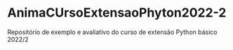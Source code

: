 # AnimaCUrsoExtensaoPhyton2022-2
Repositório de exemplo e avaliativo do curso de extensão Python básico 2022/2
